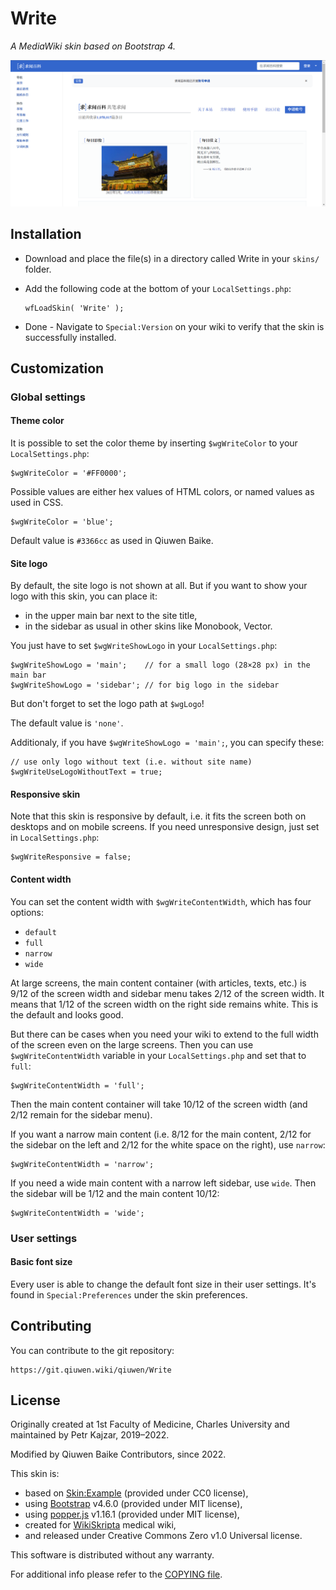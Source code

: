 # Write

_A MediaWiki skin based on Bootstrap 4._

![Write](assets/write.png)

## Installation

* Download and place the file(s) in a directory called Write in your `skins/`
  folder.
* Add the following code at the bottom of your `LocalSettings.php`:

      wfLoadSkin( 'Write' );

* Done - Navigate to `Special:Version` on your wiki to verify that the skin is
  successfully installed.

## Customization

### Global settings

#### Theme color

It is possible to set the color theme by inserting `$wgWriteColor` to your
`LocalSettings.php`:

    $wgWriteColor = '#FF0000';

Possible values are either hex values of HTML colors, or named values as used
in CSS.

    $wgWriteColor = 'blue';

Default value is `#3366cc` as used in Qiuwen Baike.

#### Site logo

By default, the site logo is not shown at all. But if you want to show your
logo with this skin, you can place it:

* in the upper main bar next to the site title,
* in the sidebar as usual in other skins like Monobook, Vector.

You just have to set `$wgWriteShowLogo` in your `LocalSettings.php`:

    $wgWriteShowLogo = 'main';    // for a small logo (28×28 px) in the main bar
    $wgWriteShowLogo = 'sidebar'; // for big logo in the sidebar

But don't forget to set the logo path at `$wgLogo`!

The default value is `'none'`.

Additionaly, if you have `$wgWriteShowLogo = 'main';`, you can specify these:

    // use only logo without text (i.e. without site name)
    $wgWriteUseLogoWithoutText = true;

#### Responsive skin

Note that this skin is responsive by default, i.e. it fits the screen both on
desktops and on mobile screens. If you need unresponsive design, just set in
`LocalSettings.php`:

    $wgWriteResponsive = false;

#### Content width

You can set the content width with `$wgWriteContentWidth`, which has four
options:

* `default`
* `full`
* `narrow`
* `wide`

At large screens, the main content container (with articles, texts, etc.) is
9/12 of the screen width and sidebar menu takes 2/12 of the screen width. It
means that 1/12 of the screen width on the right side remains white. This is
the default and looks good.

But there can be cases when you need your wiki to extend to the full width of
the screen even on the large screens. Then you can use `$wgWriteContentWidth`
variable in your `LocalSettings.php` and set that to `full`:

    $wgWriteContentWidth = 'full';

Then the main content container will take 10/12 of the screen width (and 2/12
remain for the sidebar menu).

If you want a narrow main content (i.e. 8/12 for the main content, 2/12 for
the sidebar on the left and 2/12 for the white space on the right), use
`narrow`:

    $wgWriteContentWidth = 'narrow';

If you need a wide main content with a narrow left sidebar, use `wide`. Then
the sidebar will be 1/12 and the main content 10/12:

    $wgWriteContentWidth = 'wide';

### User settings

#### Basic font size

Every user is able to change the default font size in their user settings. It's
found in `Special:Preferences` under the skin preferences.

## Contributing

You can contribute to the git repository:

    https://git.qiuwen.wiki/qiuwen/Write

## License

Originally created at 1st Faculty of Medicine, Charles University and maintained
by Petr Kajzar, 2019–2022.

Modified by Qiuwen Baike Contributors, since 2022.

This skin is:

* based on [Skin:Example](https://www.mediawiki.org/wiki/Skin:Example)
  (provided under CC0 license),
* using [Bootstrap](https://getbootstrap.com/) v4.6.0 (provided under MIT license),
* using [popper.js](https://popper.js.org/) v1.16.1 (provided under MIT license),
* created for [WikiSkripta](https://www.wikiskripta.eu) medical wiki,
* and released under Creative Commons Zero v1.0 Universal license.

This software is distributed without any warranty.

For additional info please refer to the [COPYING file](COPYING).
